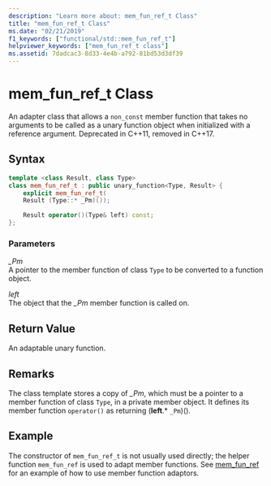 ```yaml
---
description: "Learn more about: mem_fun_ref_t Class"
title: "mem_fun_ref_t Class"
ms.date: "02/21/2019"
f1_keywords: ["functional/std::mem_fun_ref_t"]
helpviewer_keywords: ["mem_fun_ref_t class"]
ms.assetid: 7dadcac3-8d33-4e4b-a792-81bd53d3df39
---
```

# mem_fun_ref_t Class

An adapter class that allows a `non_const` member function that takes no arguments to be called as a unary function object when initialized with a reference argument. Deprecated in C++11, removed in C++17.

## Syntax

```cpp
template <class Result, class Type>
class mem_fun_ref_t : public unary_function<Type, Result> {
    explicit mem_fun_ref_t(
    Result (Type::* _Pm)());

    Result operator()(Type& left) const;
};
```

### Parameters

*_Pm*\
A pointer to the member function of class `Type` to be converted to a function object.

*left*\
The object that the *_Pm* member function is called on.

## Return Value

An adaptable unary function.

## Remarks

The class template stores a copy of *_Pm*, which must be a pointer to a member function of class `Type`, in a private member object. It defines its member function `operator()` as returning (**left**.* `_Pm`)().

## Example

The constructor of `mem_fun_ref_t` is not usually used directly; the helper function `mem_fun_ref` is used to adapt member functions. See [mem_fun_ref](../standard-library/functional-functions.md#mem_fun_ref) for an example of how to use member function adaptors.
